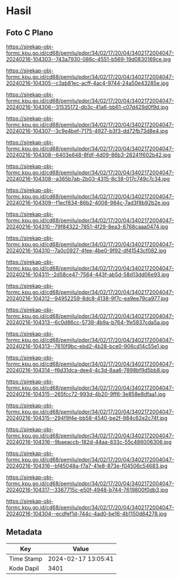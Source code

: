 # Hasil

## Foto C Plano

https://sirekap-obj-formc.kpu.go.id/cd68/pemilu/pdpr/34/02/17/20/04/3402172004047-20240216-104303--743a7930-086c-4551-b569-19d0830169ce.jpg

https://sirekap-obj-formc.kpu.go.id/cd68/pemilu/pdpr/34/02/17/20/04/3402172004047-20240216-104305--c3ab81ec-acff-4ac4-9744-24a50e43285e.jpg

https://sirekap-obj-formc.kpu.go.id/cd68/pemilu/pdpr/34/02/17/20/04/3402172004047-20240216-104306--31535172-db3c-41a6-bb61-c07d429d0f9d.jpg

https://sirekap-obj-formc.kpu.go.id/cd68/pemilu/pdpr/34/02/17/20/04/3402172004047-20240216-104307--3c9e4bef-7175-4927-b3f3-dd72fb73d8e4.jpg

https://sirekap-obj-formc.kpu.go.id/cd68/pemilu/pdpr/34/02/17/20/04/3402172004047-20240216-104308--6403e648-8fdf-4d09-86b3-28241f602b42.jpg

https://sirekap-obj-formc.kpu.go.id/cd68/pemilu/pdpr/34/02/17/20/04/3402172004047-20240216-104308--a365b7ab-2b03-4315-8c38-017c749c7c34.jpg

https://sirekap-obj-formc.kpu.go.id/cd68/pemilu/pdpr/34/02/17/20/04/3402172004047-20240216-104309--f1ecf834-86b2-4008-984c-7ad3f8b92b2e.jpg

https://sirekap-obj-formc.kpu.go.id/cd68/pemilu/pdpr/34/02/17/20/04/3402172004047-20240216-104310--79f84322-7851-4f29-8ea3-8768caaa0474.jpg

https://sirekap-obj-formc.kpu.go.id/cd68/pemilu/pdpr/34/02/17/20/04/3402172004047-20240216-104310--7a0c0927-4fee-4be0-9f92-df41543cf082.jpg

https://sirekap-obj-formc.kpu.go.id/cd68/pemilu/pdpr/34/02/17/20/04/3402172004047-20240216-104311--2d58ce47-7564-443f-ab5d-58d13dd06e93.jpg

https://sirekap-obj-formc.kpu.go.id/cd68/pemilu/pdpr/34/02/17/20/04/3402172004047-20240216-104312--94952259-8dc8-4138-9f7c-ea9ee79ca977.jpg

https://sirekap-obj-formc.kpu.go.id/cd68/pemilu/pdpr/34/02/17/20/04/3402172004047-20240216-104313--6c0d86cc-5739-4b9a-b764-1fe5837cda5a.jpg

https://sirekap-obj-formc.kpu.go.id/cd68/pemilu/pdpr/34/02/17/20/04/3402172004047-20240216-104313--7610f9bc-ebd2-4b28-bce0-906cd14c55e1.jpg

https://sirekap-obj-formc.kpu.go.id/cd68/pemilu/pdpr/34/02/17/20/04/3402172004047-20240216-104314--f6d31dca-dee4-4c3d-8aa6-7898bf9d5bb8.jpg

https://sirekap-obj-formc.kpu.go.id/cd68/pemilu/pdpr/34/02/17/20/04/3402172004047-20240216-104315--265fcc72-993d-4b20-9ff6-3e858e8dfaa1.jpg

https://sirekap-obj-formc.kpu.go.id/cd68/pemilu/pdpr/34/02/17/20/04/3402172004047-20240216-104315--294f9f4e-bb58-4540-be2f-984c62e2c74f.jpg

https://sirekap-obj-formc.kpu.go.id/cd68/pemilu/pdpr/34/02/17/20/04/3402172004047-20240216-104316--9baeaccb-182d-44aa-833c-55c486006306.jpg

https://sirekap-obj-formc.kpu.go.id/cd68/pemilu/pdpr/34/02/17/20/04/3402172004047-20240216-104316--bf45048a-f7a7-41e8-873e-f04506c54683.jpg

https://sirekap-obj-formc.kpu.go.id/cd68/pemilu/pdpr/34/02/17/20/04/3402172004047-20240216-104317--3367715c-e50f-4948-b744-7619800f0db3.jpg

https://sirekap-obj-formc.kpu.go.id/cd68/pemilu/pdpr/34/02/17/20/04/3402172004047-20240216-104304--ecdfef1d-744c-4ad0-be16-4b1150d84278.jpg


## Metadata

| Key        | Value               |
| ---------- | ------------------- |
| Time Stamp | 2024-02-17 13:05:41 |
| Kode Dapil | 3401                |



